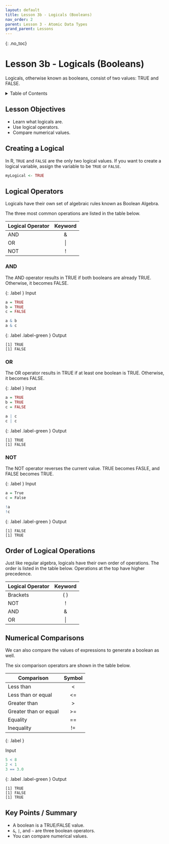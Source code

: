 ```yaml
---
layout: default
title: Lesson 3b - Logicals (Booleans)
nav_order: 2
parent: Lesson 3 - Atomic Data Types
grand_parent: Lessons
---
```


{: .no_toc}  
# Lesson 3b - Logicals (Booleans)

Logicals, otherwise known as booleans, consist of two values: TRUE and FALSE.

<details markdown="block">
  <summary>
    Table of Contents
  </summary>
  {: .text-delta }
- TOC
{:toc}
</details>

## Lesson Objectives
- Learn what logicals are.
- Use logical operators.
- Compare numerical values.

<!-- ## Lesson Video
The following video demonstrates each of the steps outlined below in text.

<iframe height="416" width="100%" allowfullscreen frameborder=0 src="https://echo360.ca/media/a65689c0-c35c-4f33-9c12-f0ac97883f54/public?autoplay=false&automute=false"></iframe>
[View original here.](https://echo360.ca/media/a65689c0-c35c-4f33-9c12-f0ac97883f54/public?autoplay=false&automute=false) -->

## Creating a Logical

In R, `TRUE` and `FALSE` are the only two logical values. If you want to create a logical variable, assign the variable to be `TRUE` or `FALSE`.

```r
myLogical <- TRUE
```

## Logical Operators

Logicals have their own set of algebraic rules known as Boolean Algebra.

The three most common operations are listed in the table below.

| Logical Operator | Keyword |
|------------------|:-------:|
| AND              |     &   |
| OR               |     \|  |
| NOT              |     !   |

### AND

The AND operator results in TRUE if both booleans are already TRUE. Otherwise, it becomes FALSE.

<div class="code-example" markdown="1">

{: .label }
Input
```r
a = TRUE
b = TRUE
c = FALSE

a & b
a & c
```

{: .label .label-green }
Output
```
[1] TRUE
[1] FALSE
```
</div>

### OR

The OR operator results in TRUE if at least one boolean is TRUE. Otherwise, it becomes FALSE.

<div class="code-example" markdown="1">

{: .label }
Input
```r
a = TRUE
b = TRUE
c = FALSE

a | c
c | c
```

{: .label .label-green }
Output
```
[1] TRUE
[1] FALSE
```
</div>

### NOT

The NOT operator reverses the current value. TRUE becomes FASLE, and FALSE becomes TRUE.

<div class="code-example" markdown="1">

{: .label }
Input
```r
a = True
c = False

!a
!c
```

{: .label .label-green }
Output
```
[1] FALSE
[1] TRUE
```
</div>

## Order of Logical Operations

Just like regular algebra, logicals have their own order of operations. The order is listed in the table below. Operations at the top have higher precedence.

| Logical Operator | Keyword |
|------------------|:-------:|
| Brackets         |    ( )  |
| NOT              |     !   |
| AND              |     &   |
| OR               |     \|  |

## Numerical Comparisons

We can also compare the values of expressions to generate a boolean as well.

The six comparison operators are shown in the table below.

| Comparison            | Symbol |
|-----------------------|:------:|
| Less than             |    <   |
| Less than or equal    |   <=   |
| Greater than          |    >   |
| Greater than or equal |   >=   |
| Equality              |   ==   |
| Inequality            |   !=   |

<div class="code-example" markdown="1">
{: .label }

Input
```r
5 < 8
2 < 1
3 == 3.0
```

{: .label .label-green }
Output
```
[1] TRUE
[1] FALSE
[1] TRUE
```
</div>


## Key Points / Summary
- A boolean is a TRUE/FALSE value.
- `&`, `|`, and `~` are three boolean operators.
- You can compare numerical values.
